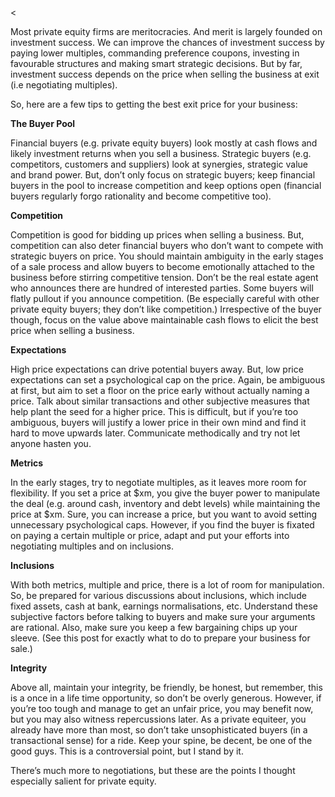 <<p>Most private equity firms are meritocracies. And merit is largely founded on investment success. We can improve the chances of investment success by paying lower multiples, commanding preference coupons, investing in favourable structures and making smart strategic decisions. But by far, investment success depends on the price when selling the business at exit (i.e negotiating multiples).</p><p>So, here are a few tips to getting the best exit price for your business:</p><p><strong>The Buyer Pool</strong></p><p>Financial buyers (e.g. private equity buyers) look mostly at cash flows and likely investment returns when you sell a business. Strategic buyers (e.g. competitors, customers and suppliers) look at synergies, strategic value and brand power. But, don&#8217;t only focus on strategic buyers; keep financial buyers in the pool to increase competition and keep options open (financial buyers regularly forgo rationality and become competitive too).</p><p><strong>Competition</strong></p><p>Competition is good for bidding up prices when selling a business. But, competition can also deter financial buyers who don&#8217;t want to compete with strategic buyers on price. You should maintain ambiguity in the early stages of a sale process and allow buyers to become emotionally attached to the business before stirring competitive tension. Don&#8217;t be the real estate agent who announces there are hundred of interested parties. Some buyers will flatly pullout if you announce competition. (Be especially careful with other private equity buyers; they don&#8217;t like competition.) Irrespective of the buyer though, focus on the value above maintainable cash flows to elicit the best price when selling a business.</p><p><strong>Expectations</strong></p><p>High price expectations can drive potential buyers away. But, low price expectations can set a psychological cap on the price. Again, be ambiguous at first, but aim to set a floor on the price early without actually naming a price. Talk about similar transactions and other subjective measures that help plant the seed for a higher price. This is difficult, but if you&#8217;re too ambiguous, buyers will justify a lower price in their own mind and find it hard to move upwards later. Communicate methodically and try not let anyone hasten you.</p><p><strong>Metrics</strong></p><p>In the early stages, try to negotiate multiples, as it leaves more room for flexibility. If you set a price at $xm, you give the buyer power to manipulate the deal (e.g. around cash, inventory and debt levels) while maintaining the price at $xm. Sure, you can increase a price, but you want to avoid setting unnecessary psychological caps. However, if you find the buyer is fixated on paying a certain multiple or price, adapt and put your efforts into negotiating multiples and on inclusions.</p><p><strong>Inclusions</strong></p><p>With both metrics, multiple and price, there is a lot of room for manipulation. So, be prepared for various discussions about inclusions, which include fixed assets, cash at bank, earnings normalisations, etc. Understand these subjective factors before talking to buyers and make sure your arguments are rational. Also, make sure you keep a few bargaining chips up your sleeve. (See this post for exactly what to do to prepare your business for sale.)</p><p><strong>Integrity</strong></p><p>Above all, maintain your integrity, be friendly, be honest, but remember, this is a once in a life time opportunity, so don&#8217;t be overly generous. However, if you&#8217;re too tough and manage to get an unfair price, you may benefit now, but you may also witness repercussions later. As a private equiteer, you already have more than most, so don&#8217;t take unsophisticated buyers (in a transactional sense) for a ride. Keep your spine, be decent, be one of the good guys. This is a controversial point, but I stand by it.</p><p>There&#8217;s much more to negotiations, but these are the points I thought especially salient for private equity.</p>
